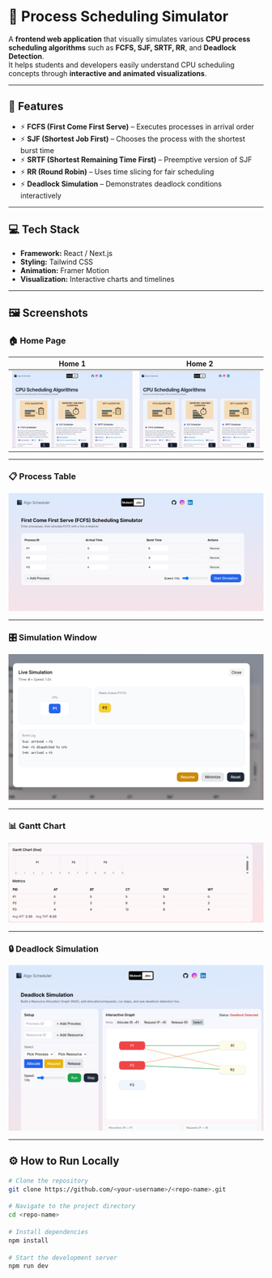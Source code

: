 # 🧠 Process Scheduling Simulator

A **frontend web application** that visually simulates various **CPU process scheduling algorithms** such as **FCFS, SJF, SRTF, RR**, and **Deadlock Detection**.  
It helps students and developers easily understand CPU scheduling concepts through **interactive and animated visualizations**.

---

## 🚀 Features

- ⚡ **FCFS (First Come First Serve)** – Executes processes in arrival order  
- ⚡ **SJF (Shortest Job First)** – Chooses the process with the shortest burst time  
- ⚡ **SRTF (Shortest Remaining Time First)** – Preemptive version of SJF  
- ⚡ **RR (Round Robin)** – Uses time slicing for fair scheduling  
- ⚡ **Deadlock Simulation** – Demonstrates deadlock conditions interactively  

---

## 💻 Tech Stack

- **Framework:** React / Next.js  
- **Styling:** Tailwind CSS  
- **Animation:** Framer Motion  
- **Visualization:** Interactive charts and timelines  

---

## 🖼️ Screenshots

### 🏠 Home Page
| Home 1 | Home 2 |
|:-------:|:-------:|
| ![Home Screenshot 1](https://github.com/mukesh2511/Algo-Scheduler/blob/master/public/home1.png) | ![Home Screenshot 2](https://github.com/mukesh2511/Algo-Scheduler/blob/master/public/home1.png) |

---

### 📋 Process Table
![Process Table](https://github.com/mukesh2511/Algo-Scheduler/blob/master/public/process_table.png)

---

### 🎛️ Simulation Window
![Simulation Window](https://github.com/mukesh2511/Algo-Scheduler/blob/master/public/sim_window.png)

---

### 📊 Gantt Chart
![Gantt Chart](https://github.com/mukesh2511/Algo-Scheduler/blob/master/public/gantt_chart.png)

---

### 🔒 Deadlock Simulation
![Deadlock Simulation](https://github.com/mukesh2511/Algo-Scheduler/blob/master/public/dd.png)

---

## ⚙️ How to Run Locally

```bash
# Clone the repository
git clone https://github.com/<your-username>/<repo-name>.git

# Navigate to the project directory
cd <repo-name>

# Install dependencies
npm install

# Start the development server
npm run dev
